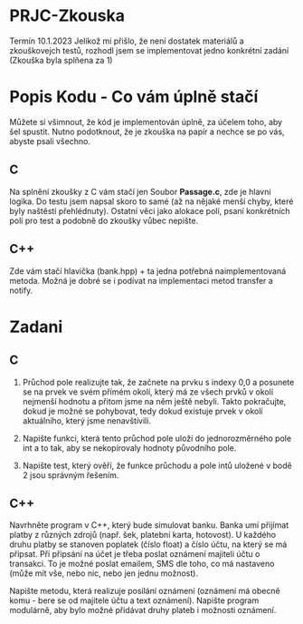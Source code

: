 # PRJC-Zkouska
Termín 10.1.2023
Jelikož mi přišlo, že není dostatek materiálů a zkouškovejch testů, rozhodl jsem se implementovat jedno konkrétní zadání (Zkouška byla splňena za 1)
# Popis Kodu - Co vám úplně stačí
Můžete si všimnout, že kód je implementován úplně, za účelem toho, aby šel spustit. Nutno podotknout, že je zkouška na papír a nechce se po vás, abyste psali všechno.

## C
Na splnění zkoušky z C vám stačí jen Soubor **Passage.c**,  zde je hlavni logika. Do testu jsem napsal skoro to samé (až na nějaké menší chyby, které byly naštěstí přehlédnuty).
Ostatní věci jako alokace polí, psaní konkrétních polí pro test a podobně do zkoušky vůbec nepište.
## C++
Zde vám stačí hlavička (bank.hpp) + ta jedna potřebná naimplementovaná metoda. Možná je dobré se i podívat na implementaci metod transfer a notify.

# Zadani
## C
1. Průchod pole realizujte tak, že začnete na prvku s indexy 0,0 a posunete se na prvek ve svém přímém okolí, který má ze všech prvků v okolí nejmenší hodnotu a přitom jsme na něm ještě nebyli. Takto pokračujte, dokud je možné se pohybovat, tedy dokud existuje prvek v okolí aktuálního, který jsme nenavštívili.

2. Napište funkci, která tento průchod pole uloží do jednorozměrného pole int a to tak, aby se nekopírovaly hodnoty původního pole.

3. Napište test, který ověří, že funkce průchodu a pole intů uložené v bodě 2 jsou správným řešením.

## C++

Navrhněte program v C++, který bude simulovat banku. Banka umí přijímat platby z různých zdrojů (např. šek, platební karta, hotovost). U každého druhu platby se stanoven poplatek (číslo float) a číslo účtu, na který se má připsat. Při připsání na účet je třeba poslat oznámení majiteli účtu o transakci. To je možné poslat emailem, SMS dle toho, co má nastaveno (může mít vše, nebo nic, nebo jen jednu možnost).

Napište metodu, která realizuje posílání oznámení (oznámení má obecně komu - bere se od majitele účtu a text oznámení). Napište program modulárně, aby bylo možné přidávat druhy plateb i možnosti oznámení.
